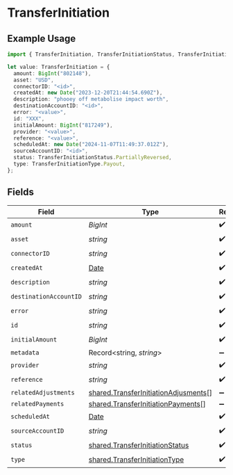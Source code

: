 # TransferInitiation

## Example Usage

```typescript
import { TransferInitiation, TransferInitiationStatus, TransferInitiationType } from "@formance/formance-sdk/sdk/models/shared";

let value: TransferInitiation = {
  amount: BigInt("802148"),
  asset: "USD",
  connectorID: "<id>",
  createdAt: new Date("2023-12-20T21:44:54.690Z"),
  description: "phooey off metabolise impact worth",
  destinationAccountID: "<id>",
  error: "<value>",
  id: "XXX",
  initialAmount: BigInt("817249"),
  provider: "<value>",
  reference: "<value>",
  scheduledAt: new Date("2024-11-07T11:49:37.012Z"),
  sourceAccountID: "<id>",
  status: TransferInitiationStatus.PartiallyReversed,
  type: TransferInitiationType.Payout,
};
```

## Fields

| Field                                                                                               | Type                                                                                                | Required                                                                                            | Description                                                                                         | Example                                                                                             |
| --------------------------------------------------------------------------------------------------- | --------------------------------------------------------------------------------------------------- | --------------------------------------------------------------------------------------------------- | --------------------------------------------------------------------------------------------------- | --------------------------------------------------------------------------------------------------- |
| `amount`                                                                                            | *BigInt*                                                                                            | :heavy_check_mark:                                                                                  | N/A                                                                                                 |                                                                                                     |
| `asset`                                                                                             | *string*                                                                                            | :heavy_check_mark:                                                                                  | N/A                                                                                                 | USD                                                                                                 |
| `connectorID`                                                                                       | *string*                                                                                            | :heavy_check_mark:                                                                                  | N/A                                                                                                 |                                                                                                     |
| `createdAt`                                                                                         | [Date](https://developer.mozilla.org/en-US/docs/Web/JavaScript/Reference/Global_Objects/Date)       | :heavy_check_mark:                                                                                  | N/A                                                                                                 |                                                                                                     |
| `description`                                                                                       | *string*                                                                                            | :heavy_check_mark:                                                                                  | N/A                                                                                                 |                                                                                                     |
| `destinationAccountID`                                                                              | *string*                                                                                            | :heavy_check_mark:                                                                                  | N/A                                                                                                 |                                                                                                     |
| `error`                                                                                             | *string*                                                                                            | :heavy_check_mark:                                                                                  | N/A                                                                                                 |                                                                                                     |
| `id`                                                                                                | *string*                                                                                            | :heavy_check_mark:                                                                                  | N/A                                                                                                 | XXX                                                                                                 |
| `initialAmount`                                                                                     | *BigInt*                                                                                            | :heavy_check_mark:                                                                                  | N/A                                                                                                 |                                                                                                     |
| `metadata`                                                                                          | Record<string, *string*>                                                                            | :heavy_minus_sign:                                                                                  | N/A                                                                                                 |                                                                                                     |
| `provider`                                                                                          | *string*                                                                                            | :heavy_check_mark:                                                                                  | N/A                                                                                                 |                                                                                                     |
| `reference`                                                                                         | *string*                                                                                            | :heavy_check_mark:                                                                                  | N/A                                                                                                 |                                                                                                     |
| `relatedAdjustments`                                                                                | [shared.TransferInitiationAdjusments](../../../sdk/models/shared/transferinitiationadjusments.md)[] | :heavy_minus_sign:                                                                                  | N/A                                                                                                 |                                                                                                     |
| `relatedPayments`                                                                                   | [shared.TransferInitiationPayments](../../../sdk/models/shared/transferinitiationpayments.md)[]     | :heavy_minus_sign:                                                                                  | N/A                                                                                                 |                                                                                                     |
| `scheduledAt`                                                                                       | [Date](https://developer.mozilla.org/en-US/docs/Web/JavaScript/Reference/Global_Objects/Date)       | :heavy_check_mark:                                                                                  | N/A                                                                                                 |                                                                                                     |
| `sourceAccountID`                                                                                   | *string*                                                                                            | :heavy_check_mark:                                                                                  | N/A                                                                                                 |                                                                                                     |
| `status`                                                                                            | [shared.TransferInitiationStatus](../../../sdk/models/shared/transferinitiationstatus.md)           | :heavy_check_mark:                                                                                  | N/A                                                                                                 |                                                                                                     |
| `type`                                                                                              | [shared.TransferInitiationType](../../../sdk/models/shared/transferinitiationtype.md)               | :heavy_check_mark:                                                                                  | N/A                                                                                                 |                                                                                                     |